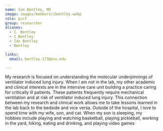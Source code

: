 ```yaml
---
name: Ian Bentley, MD
image: images/members/ibentley.webp
role: pccf
group: researcher
aliases:
  - I. Bentley
  - I Bentley
  - Ian Bentley
  - Bentley

links:
  email: bentley.173@osu.edu

---
```


My research is focused on understanding the molecular underpinnings of ventilator induced lung injury. When I am not in the lab, my other academic and clinical interests are in the intensive care unit building a practice caring for critically ill patients. These patients frequently require mechanical ventilation and at risk of ventilator induced lung injury.  This connection between my research and clinical work allows me to take lessons learned in the lab back to the bedside and vice versa. Outside of the hospital, I love to spend time with my wife, son, and cat. When my son is sleeping, my hobbies include playing and watching basketball, playing pickleball, working in the yard, hiking, eating and drinking, and playing video games